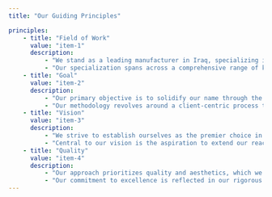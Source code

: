 ```yaml
---
title: "Our Guiding Principles"

principles:
    - title: "Field of Work"
      value: "item-1"
      description:
          - "We stand as a leading manufacturer in Iraq, specializing in crafting home furnishings, kitchens, interior decor, and wood and artificial alabaster. We proudly hold exclusive international partnerships with commercial agencies in the sector, introducing unique products to the Iraqi market that were previously unavailable."
          - "Our specialization spans across a comprehensive range of kitchen styles, including modern, classic, semi-classic, and luxury designs. Additionally, we excel in creating bespoke interior decor, doors, furnishings for educational and healthcare facilities, bedrooms, and exquisite artificial alabaster products. Leveraging prestigious global partnerships, we ensure top-notch quality and distinctiveness in areas such as lighting, wallpapers, and accessories sourced from esteemed Turkish and Italian origins."
    - title: "Goal"
      value: "item-2"
      description:
          - "Our primary objective is to solidify our name through the exceptional works we provide to our clients in Iraq and abroad. Guided by a well-organized plan, we seek to expand our activities, delivering our services across all parts Iraq, and beyond."
          - "Our methodology revolves around a client-centric process that sets the foundation for excellence. We believe in forging collaborative partnerships with our clients, understanding their unique needs, and continuously refining our approach through feedback loops. By embracing innovation, adaptability, and open communication, we ensure that our final creations surpass expectations, embodying the shared vision of our clients and our commitment to excellence."
    - title: "Vision"
      value: "item-3"
      description:
          - "We strive to establish ourselves as the premier choice in the world of home furniture, kitchen design, and interior decor. Our methodology is rooted in delivering exceptional services with the utmost professionalism and industry-leading practices."
          - "Central to our vision is the aspiration to extend our reach far and wide, ensuring that every space we touch reflects our dedication to quality and customer satisfaction. By embracing innovation, adaptability, and open communication, we aim to consistently exceed expectations and bring our clients' visions to life."
    - title: "Quality"
      value: "item-4"
      description:
          - "Our approach prioritizes quality and aesthetics, which we steadfastly uphold. We are dedicated to enhancing quality and precision in all our endeavors through a specialized process that continually updates to meet our customers' diverse needs. With extensive experience in designing, manufacturing, and executing home furniture projects, including kitchens and decor, we have been a trusted name in the industry since 2004."
          - "Our commitment to excellence is reflected in our rigorous quality policy, which involves continuous inspection, stringent work control, and progress monitoring. We are deeply committed to ensuring customer satisfaction with the services we provide, always striving to exceed expectations through our attention to detail and dedication to superior craftsmanship."
---
```

